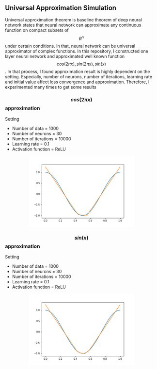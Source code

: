 ## Universal Approximation Simulation

Universal approximation theorem is baseline theorem of deep neural network states that neural network can approximate any continuous function on compact subsets of $$R^{n}$$ under certain conditions. In that, neural network can be universal approximator of complex functions. In this repository, I constructed one layer neural network and approximated well known function $$cos(2\pi x), sin(2\pi x), sin(x)$$. In that process, I found approximation result is highly dependent on the setting. Especially, number of neurons, number of iterations, learning rate and initial value affect loss convergence and approximation. Therefore, I experimented many times to get some results

### $$cos(2\pi x)$$ approximation

Setting
* Number of data = 1000
* Number of neurons = 30
* Number of iterations = 10000 
* Learning rate = 0.1
* Activation function = ReLU 

<p align="center">
  <img src="img/cos2pix.png" width="350"/>
</p>


### $$sin(x)$$ approximation

Setting
* Number of data = 1000
* Number of neurons = 30
* Number of iterations = 10000 
* Learning rate = 0.1
* Activation function = ReLU

<p align="center">
  <img src="img/sinx.png" width="350"/>
</p>

